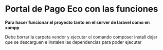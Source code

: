 ﻿# Portal de Pago Eco con las funciones

__Para hacer funcionar el proyecto tanto en el server de laravel como en xampp__

Debe borrar la carpeta vendor y ejecutar el comando composer install dejar que se descarguen e instalen las dependencias para poder ejecutar
